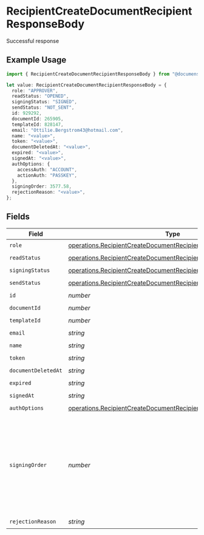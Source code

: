 # RecipientCreateDocumentRecipientResponseBody

Successful response

## Example Usage

```typescript
import { RecipientCreateDocumentRecipientResponseBody } from "@documenso/sdk-typescript/models/operations";

let value: RecipientCreateDocumentRecipientResponseBody = {
  role: "APPROVER",
  readStatus: "OPENED",
  signingStatus: "SIGNED",
  sendStatus: "NOT_SENT",
  id: 929292,
  documentId: 265905,
  templateId: 828147,
  email: "Ottilie.Bergstrom43@hotmail.com",
  name: "<value>",
  token: "<value>",
  documentDeletedAt: "<value>",
  expired: "<value>",
  signedAt: "<value>",
  authOptions: {
    accessAuth: "ACCOUNT",
    actionAuth: "PASSKEY",
  },
  signingOrder: 3577.58,
  rejectionReason: "<value>",
};
```

## Fields

| Field                                                                                                                                                    | Type                                                                                                                                                     | Required                                                                                                                                                 | Description                                                                                                                                              |
| -------------------------------------------------------------------------------------------------------------------------------------------------------- | -------------------------------------------------------------------------------------------------------------------------------------------------------- | -------------------------------------------------------------------------------------------------------------------------------------------------------- | -------------------------------------------------------------------------------------------------------------------------------------------------------- |
| `role`                                                                                                                                                   | [operations.RecipientCreateDocumentRecipientDocumentsRecipientsRole](../../models/operations/recipientcreatedocumentrecipientdocumentsrecipientsrole.md) | :heavy_check_mark:                                                                                                                                       | N/A                                                                                                                                                      |
| `readStatus`                                                                                                                                             | [operations.RecipientCreateDocumentRecipientReadStatus](../../models/operations/recipientcreatedocumentrecipientreadstatus.md)                           | :heavy_check_mark:                                                                                                                                       | N/A                                                                                                                                                      |
| `signingStatus`                                                                                                                                          | [operations.RecipientCreateDocumentRecipientSigningStatus](../../models/operations/recipientcreatedocumentrecipientsigningstatus.md)                     | :heavy_check_mark:                                                                                                                                       | N/A                                                                                                                                                      |
| `sendStatus`                                                                                                                                             | [operations.RecipientCreateDocumentRecipientSendStatus](../../models/operations/recipientcreatedocumentrecipientsendstatus.md)                           | :heavy_check_mark:                                                                                                                                       | N/A                                                                                                                                                      |
| `id`                                                                                                                                                     | *number*                                                                                                                                                 | :heavy_check_mark:                                                                                                                                       | N/A                                                                                                                                                      |
| `documentId`                                                                                                                                             | *number*                                                                                                                                                 | :heavy_check_mark:                                                                                                                                       | N/A                                                                                                                                                      |
| `templateId`                                                                                                                                             | *number*                                                                                                                                                 | :heavy_check_mark:                                                                                                                                       | N/A                                                                                                                                                      |
| `email`                                                                                                                                                  | *string*                                                                                                                                                 | :heavy_check_mark:                                                                                                                                       | N/A                                                                                                                                                      |
| `name`                                                                                                                                                   | *string*                                                                                                                                                 | :heavy_check_mark:                                                                                                                                       | N/A                                                                                                                                                      |
| `token`                                                                                                                                                  | *string*                                                                                                                                                 | :heavy_check_mark:                                                                                                                                       | N/A                                                                                                                                                      |
| `documentDeletedAt`                                                                                                                                      | *string*                                                                                                                                                 | :heavy_check_mark:                                                                                                                                       | N/A                                                                                                                                                      |
| `expired`                                                                                                                                                | *string*                                                                                                                                                 | :heavy_check_mark:                                                                                                                                       | N/A                                                                                                                                                      |
| `signedAt`                                                                                                                                               | *string*                                                                                                                                                 | :heavy_check_mark:                                                                                                                                       | N/A                                                                                                                                                      |
| `authOptions`                                                                                                                                            | [operations.RecipientCreateDocumentRecipientAuthOptions](../../models/operations/recipientcreatedocumentrecipientauthoptions.md)                         | :heavy_check_mark:                                                                                                                                       | N/A                                                                                                                                                      |
| `signingOrder`                                                                                                                                           | *number*                                                                                                                                                 | :heavy_check_mark:                                                                                                                                       | The order in which the recipient should sign the document. Only works if the document is set to sequential signing.                                      |
| `rejectionReason`                                                                                                                                        | *string*                                                                                                                                                 | :heavy_check_mark:                                                                                                                                       | N/A                                                                                                                                                      |